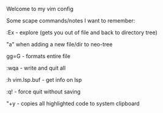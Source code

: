 Welcome to my vim config


Some scape commands/notes I want to remember:

:Ex - explore (gets you out of file and back to directory tree)

"a" when adding a new file/dir to neo-tree

gg=G - formats entire file

:wqa - write and quit all

:h vim.lsp.buf - get info on lsp

:q! - force quit without saving

"+y - copies all highlighted code to system clipboard

